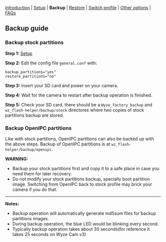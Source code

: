 [Introduction](README.md) | [Setup](README_setup.md) | **Backup** | [Restore](README_restore.md) | [Switch profile](README_switch_profile.md) | [Other options](README_other_options.md) | [FAQs](README_FAQs.md)

## Backup guide


### Backup stock partitions
**Step 1:** [Setup](README_setup.md)

**Step 2:** Edit the config file `general.conf` with:
```
backup_partitions="yes"
restore_partitions="no"
```

**Step 3:** Insert your SD card and power on your camera.

**Step 4:** Wait for the camera to restart after backup operation is finished.

**Step 5:** Check your SD card, there should be a `Wyze_factory_backup` and `wz_flash-helper/backup/stock` directores where two copies of stock partitions backup are stored.


### Backup OpenIPC partitions
Like with stock partitions, OpenIPC partitions can also be backed up with the above steps. Backup of OpenIPC partitions is at `wz_flash-helper/backup/openipc`.


**WARNING:**
- Backup your stock partitions first and copy it to a safe place in case you need them for later recovery.
- Do not modify your stock partitions backup, specially boot partition image. Switching from OpenIPC back to stock profile may brick your camera if you do that.

-----
**Notes:**
- Backup operation will automatically generate md5sum files for backup partitions images.
- During backup operation, the blue LED would be blinking every second.
- Typically backup operation takes about 30 seconds(for reference it takes 25 seconds on Wyze Cam v3)
